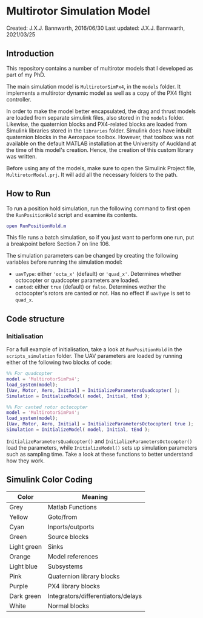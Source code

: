 # Multirotor Simulation Model
Created:      J.X.J. Bannwarth, 2016/06/30
Last updated: J.X.J. Bannwarth, 2021/03/25

## Introduction

This repository contains a number of multirotor models that I developed as part of my PhD.

The main simulation model is `MultirotorSimPx4`, in the `models` folder. It implements a multirotor dynamic model as well as a copy of the PX4 flight controller.

In order to make the model better encapsulated, the drag and thrust models are loaded from separate simulink files, also stored in the `models` folder.
Likewise, the quaternion blocks and PX4-related blocks are loaded from Simulink libraries stored in the `libraries` folder.
Simulink does have inbuilt quaternion blocks in the Aerospace toolbox. However, that toolbox was not available on the default MATLAB installation at the University of Auckland at the time of this model's creation. Hence, the creation of this custom library was written.

Before using any of the models, make sure to open the Simulink Project file, `MultirotorModel.prj`. It will add all the necessary folders to the path.

## How to Run

To run a position hold simulation, run the following command to first open the `RunPositionHold` script and examine its contents.

```matlab
open RunPositionHold.m
```

This file runs a batch simulation, so if you just want to perform one run, put a breakpoint before Section 7 on line 106.

The simulation parameters can be changed by creating the following variables before running the simulation model:

- `uavType`: either `'octa_x'` (default) or `'quad_x'`. Determines whether octocopter or quadcopter parameters are loaded.
- `canted`: either `true` (default) or `false`. Determines wether the octocopter's rotors are canted or not. Has no effect if `uavType` is set to `quad_x`.

## Code structure

### Initialisation

For a full example of initialisation, take a look at `RunPositionHold` in the `scripts_simulation` folder. The UAV parameters are loaded by running either of the following two blocks of code:

```matlab
%% For quadcopter
model = 'MultirotorSimPx4';
load_system(model);
[Uav, Motor, Aero, Initial] = InitializeParametersQuadcopter( );
Simulation = InitializeModel( model, Initial, tEnd );
```

```matlab
%% For canted rotor octocopter
model = 'MultirotorSimPx4';
load_system(model);
[Uav, Motor, Aero, Initial] = InitializeParametersOctocopter( true );
Simulation = InitializeModel( model, Initial, tEnd );
```

`InitializeParametersQuadcopter()` and `InitializeParametersOctocopter()` load the parameters, while `InitializeModel()` sets up simulation parameters such as sampling time. Take a look at these functions to better understand how they work.

## Simulink Color Coding

| Color       | Meaning                            |
| ----------- | ---------------------------------- |
| Grey        | Matlab Functions                   |
| Yellow      | Goto/from                          |
| Cyan        | Inports/outports                   |
| Green       | Source blocks                      |
| Light green | Sinks                              |
| Orange      | Model references                   |
| Light blue  | Subsystems                         |
| Pink        | Quaternion library blocks          |
| Purple      | PX4 library blocks                 |
| Dark green  | Integrators/differentiators/delays |
| White       | Normal blocks                      |